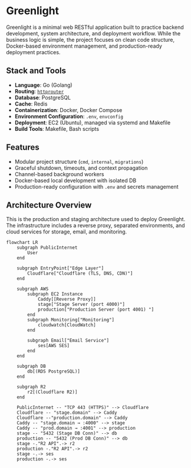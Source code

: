 # Greenlight

Greenlight is a minimal web RESTful application built to practice backend development, system architecture, and deployment workflow. While the business logic is simple, the project focuses on clean code structure, Docker-based environment management, and production-ready deployment practices.

## Stack and Tools

- **Language**: Go (Golang)
- **Routing**: [`httprouter`](https://github.com/julienschmidt/httprouter)
- **Database**: PostgreSQL
- **Cache**: Redis
- **Containerization**: Docker, Docker Compose
- **Environment Configuration**: `.env`, `envconfig`
- **Deployment**: EC2 (Ubuntu), managed via systemd and Makefile
- **Build Tools**: Makefile, Bash scripts

## Features

- Modular project structure (`cmd`, `internal`, `migrations`)
- Graceful shutdown, timeouts, and context propagation
- Channel-based background workers
- Docker-based local development with isolated DB
- Production-ready configuration with `.env` and secrets management

## Architecture Overview

This is the production and staging architecture used to deploy Greenlight. The infrastructure includes a reverse proxy, separated environments, and cloud services for storage, email, and monitoring.

```mermaid
flowchart LR
    subgraph PublicInternet
        User
    end

    subgraph EntryPoint["Edge Layer"]
        Cloudflare["Cloudflare (TLS, DNS, CDN)"]
    end

    subgraph AWS
        subgraph EC2 Instance
            Caddy[[Reverse Proxy]]
            stage["Stage Server (port 4000)"]
            production["Production Server (port 4001) "]
        end
        subgraph Monitoring["Monitoring"]
            cloudwatch[CloudWatch]
        end

        subgraph Email["Email Service"]
            ses[AWS SES]
        end
    end

    subgraph DB
        db[(RDS PostgreSQL)]
    end

    subgraph R2
        r2[(Cloudflare R2)]
    end

    PublicInternet -- "TCP 443 (HTTPS)" --> Cloudflare
    Cloudflare -- "stage.domain" --> Caddy
    Cloudflare --"production.domain" --> Caddy
    Caddy -- "stage.domain → :4000" --> stage
    Caddy -- "prod.domain → :4001" --> production
    stage -- "5432 (Stage DB Conn)" --> db
    production -- "5432 (Prod DB Conn)" --> db
    stage -."R2 API".-> r2
    production -."R2 API".-> r2
    stage -.-> ses
    production -.-> ses
